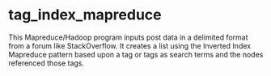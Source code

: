 tag_index_mapreduce
===================

This Mapreduce/Hadoop program inputs post data in a delimited format from a forum like StackOverflow.  It creates a list using the Inverted Index Mapreduce pattern based upon a tag or tags as search terms and the nodes referenced those tags.
